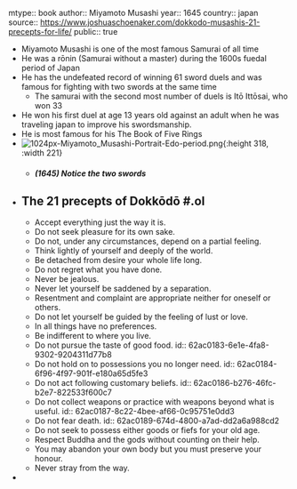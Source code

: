 mtype:: book
author:: Miyamoto Musashi
year:: 1645
country:: japan
source:: https://www.joshuaschoenaker.com/dokkodo-musashis-21-precepts-for-life/
public:: true

- Miyamoto Musashi is one of the most famous Samurai of all time
- He was a rōnin (Samurai without a master) during the 1600s fuedal period of Japan
- He has the undefeated record of winning 61 sword duels and was famous for fighting with two swords at the same time
	- The samurai with the second most number of duels is Itō Ittōsai, who won 33
- He won his first duel at age 13 years old against an adult when he was traveling japan to improve his swordsmanship.
- He is most famous for his The Book of Five Rings
- ![1024px-Miyamoto_Musashi-Portrait-Edo-period.png](../assets/1024px-Miyamoto_Musashi-Portrait-Edo-period_1655440165870_0.png){:height 318, :width 221}
	- ##### (1645) Notice the two swords
- ## The 21 precepts of Dokkōdō #.ol
	- Accept everything just the way it is.
	- Do not seek pleasure for its own sake.
	- Do not, under any circumstances, depend on a partial feeling.
	- Think lightly of yourself and deeply of the world.
	- Be detached from desire your whole life long.
	- Do not regret what you have done.
	- Never be jealous.
	- Never let yourself be saddened by a separation.
	- Resentment and complaint are appropriate neither for oneself or others.
	- Do not let yourself be guided by the feeling of lust or love.
	- In all things have no preferences.
	- Be indifferent to where you live.
	- Do not pursue the taste of good food.
	  id:: 62ac0183-6e1e-4fa8-9302-9204311d77b8
	- Do not hold on to possessions you no longer need.
	  id:: 62ac0184-6f96-4f97-901f-e180a65d5fe3
	- Do not act following customary beliefs.
	  id:: 62ac0186-b276-46fc-b2e7-822533f600c7
	- Do not collect weapons or practice with weapons beyond what is useful.
	  id:: 62ac0187-8c22-4bee-af66-0c95751e0dd3
	- Do not fear death.
	  id:: 62ac0189-674d-4800-a7ad-dd2a6a988cd2
	- Do not seek to possess either goods or fiefs for your old age.
	- Respect Buddha and the gods without counting on their help.
	- You may abandon your own body but you must preserve your honour.
	- Never stray from the way.
-